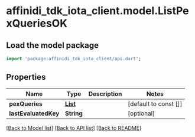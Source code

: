 # affinidi_tdk_iota_client.model.ListPexQueriesOK

## Load the model package

```dart
import 'package:affinidi_tdk_iota_client/api.dart';
```

## Properties

| Name                 | Type                                    | Description | Notes                 |
| -------------------- | --------------------------------------- | ----------- | --------------------- |
| **pexQueries**       | [**List<PexQueryDto>**](PexQueryDto.md) |             | [default to const []] |
| **lastEvaluatedKey** | **String**                              |             | [optional]            |

[[Back to Model list]](../README.md#documentation-for-models) [[Back to API list]](../README.md#documentation-for-api-endpoints) [[Back to README]](../README.md)
